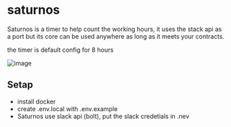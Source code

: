 # saturnos


 Saturnos is a timer to help count the working hours, it uses the stack api as a port but its core can be used anywhere as long as it meets your contracts.


 the timer is default config for 8 hours


![image](https://user-images.githubusercontent.com/48535259/147385568-acb01371-6502-4b17-ab65-11561fd01c42.png)



## Setap

- install docker 
- create .env.local with .env.example
- Saturnos use slack api (bolt), put the slack credetials in .nev


